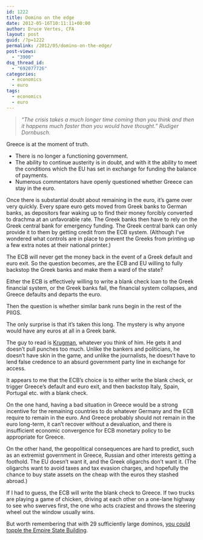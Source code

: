 ```yaml
---
id: 1222
title: Domino on the edge
date: 2012-05-16T10:11:11+00:00
author: Druce Vertes, CFA
layout: post
guid: /?p=1222
permalink: /2012/05/domino-on-the-edge/
post-views:
  - "3900"
dsq_thread_id:
  - "692077726"
categories:
  - economics
  - euro
tags:
  - economics
  - euro
---
```

> *“The crisis takes a much longer time coming than you think and then it happens much faster than you would have thought.” Rudiger Dornbusch.*
<!--more-->
Greece is at the moment of truth.

  * There is no longer a functioning government.
  * The ability to continue austerity is in doubt, and with it the ability to meet the conditions which the EU has set in exchange for funding the balance of payments.
  * Numerous commentators have openly questioned whether Greece can stay in the euro.
  
Once there is substantial doubt about remaining in the euro, it’s game over very quickly. Every spare euro gets moved from Greek banks to German banks, as depositors fear waking up to find their money forcibly converted to drachma at an unfavorable rate. The Greek banks then have to rely on the Greek central bank for emergency funding. The Greek central bank can only provide it to them by getting credit from the ECB system. (Although I’ve wondered what controls are in place to prevent the Greeks from printing up a few extra notes at their national printer.) 

The ECB will never get the money back in the event of a Greek default and euro exit. So the question becomes, are the ECB and EU willing to fully backstop the Greek banks and make them a ward of the state?

Either the ECB is effectively willing to write a blank check loan to the Greek financial system, or the Greek banks fail, the financial system collapses, and Greece defaults and departs the euro. 

Then the question is whether similar bank runs begin in the rest of the PIIGS.

The only surprise is that it’s taken this long. The mystery is why anyone would have any euros at all in a Greek bank.

The guy to read is [Krugman](http://krugman.blogs.nytimes.com/2012/05/16/jogging-for-the-exit/), whatever you think of him. He gets it and doesn’t pull punches too much. Unlike the bankers and politicians, he doesn’t have skin in the game, and unlike the journalists, he doesn’t have to lend false credence to an absurd government party line in exchange for access. 

It appears to me that the ECB’s choice is to either write the blank check, or trigger Greece’s default and euro exit, and then backstop Italy, Spain, Portugal etc. with a blank check.

On the one hand, having a bad situation in Greece would be a strong incentive for the remaining countries to do whatever Germany and the ECB require to remain in the euro. And Greece probably should not remain in the euro long-term, it can’t recover without a devaluation, and there is insufficient economic convergence for ECB monetary policy to be appropriate for Greece.

On the other hand, the geopolitical consequences are hard to predict, such as an extremist government in Greece, Russian and other interests getting a foothold. The EU doesn’t want it, and the Greek oligarchs don’t want it. (The oligarchs want to avoid taxes and tax evasion charges, and hopefully the chance to buy state assets on the cheap with the euros they stashed abroad.)

If I had to guess, the ECB will write the blank check to Greece. If two trucks are playing a game of chicken, driving at each other on a one-lane highway to see who swerves first, the one who acts craziest and throws the steering wheel out the window usually wins. 

But worth remembering that with 29 sufficiently large dominos, [you could topple the Empire State Building](http://www.youtube.com/watch?v=y97rBdSYbkg#t=0m49s).
